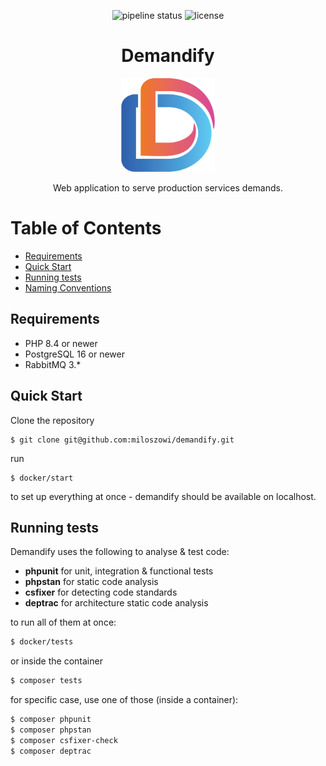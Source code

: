 <p align="center"> 
<img src="https://github.com/miloszowi/demandify/actions/workflows/app.yml/badge.svg" alt="pipeline status" />
<img src="https://img.shields.io/badge/License-MIT-yellow.svg" alt="license" />
</p>
<h1 align="center">Demandify </h1>
<p align="center"><img title="logo" alt="logo" src="/docs/logo.png" width="150" height="150"></p>
<p align="center">Web application to serve production services demands.</p>


# Table of Contents
- [Requirements](#requirements)
- [Quick Start](#quick-start)
- [Running tests](#running-tests)
- [Naming Conventions](docs/naming_conventions.md)

## Requirements
* PHP 8.4 or newer
* PostgreSQL 16 or newer
* RabbitMQ 3.*

## Quick Start
Clone the repository
```
$ git clone git@github.com:miloszowi/demandify.git
```
run
```
$ docker/start
```
to set up everything at once - demandify should be available on localhost.


## Running tests
Demandify uses the following to analyse & test code:
- **phpunit** for unit, integration & functional tests
- **phpstan** for static code analysis
- **csfixer** for detecting code standards
- **deptrac** for architecture static code analysis

to run all of them at once:
```bash
$ docker/tests
```
or inside the container 
```bash
$ composer tests
```

for specific case, use one of those (inside a container):
```bash
$ composer phpunit
$ composer phpstan
$ composer csfixer-check
$ composer deptrac
```